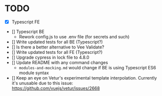 # TODO

- [X] Typescript FE
- [] Typescript BE
  - Rework config.js to use .env file (for secrets and such)
- [] Write updated tests for all BE (Typescript?)
- [] Is there a better alternative to Vee Validate?
- [] Write updated tests for all FE (Typescript?)
- [] Upgrade cypress in lock file to 4.8.0
- [] Update README with any command changes
  - `modules-and-mocking.md` would change if BE is using Typescript ES6 module syntax
- [] Keep an eye on Vetur's experimental template interpolation. Currently it's unusable due to this issue: https://github.com/vuejs/vetur/issues/2668